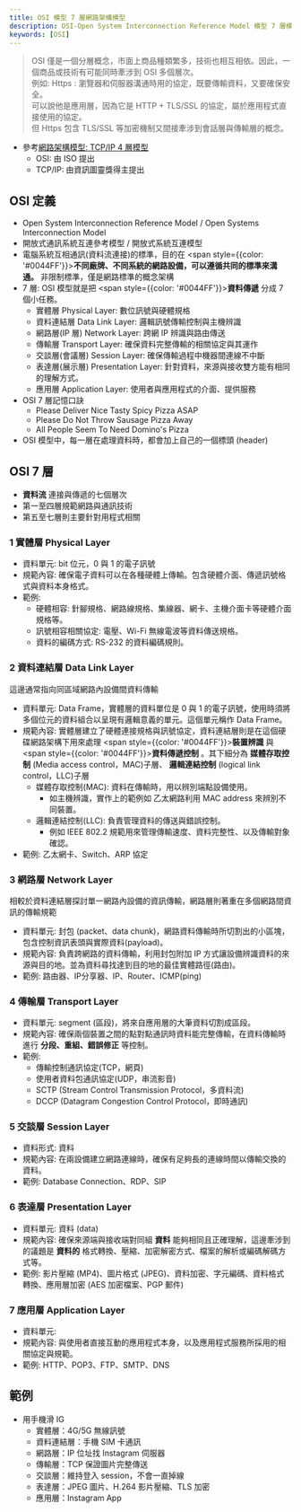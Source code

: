 ```yaml
---
title: OSI 模型 7 層網路架構模型
description: OSI-Open System Interconnection Reference Model 模型 7 層模型
keywords: [OSI]
---
```


> OSI 僅是一個分層概念，市面上商品種類繁多，技術也相互相依。因此，一個商品或技術有可能同時牽涉到 OSI 多個層次。  
> 例如: Https : 瀏覽器和伺服器溝通時用的協定，既要傳輸資料，又要確保安全。  
> 可以說他是應用層，因為它是 HTTP + TLS/SSL 的協定，屬於應用程式直接使用的協定。  
> 但 Https 包含 TLS/SSL 等加密機制又間接牽涉到會話層與傳輸層的概念。  


* 參考[網路架構模型: TCP/IP 4 層模型](./TCPIP_4_Layers) 
    * OSI: 由 ISO 提出
    * TCP/IP: 由資訊圖靈獎得主提出

## OSI 定義
* Open System Interconnection Reference Model / Open Systems Interconnection Model
* 開放式通訊系統互連參考模型 / 開放式系統互連模型
* 電腦系統互相通訊\(資料流連接\)的標準，目的在 <span style={{color: '#0044FF'}}>__不同廠牌、不同系統的網路設備，可以遵循共同的標準來溝通。__</span> 非限制標準，僅是網路標準的概念架構
* 7 層: OSI 模型就是把 <span style={{color: '#0044FF'}}>__資料傳遞__</span> 分成 7 個小任務。
    * 實體層 Physical Layer: 數位訊號與硬體規格
    * 資料連結層 Data Link Layer: 邏輯訊號傳輸控制與主機辨識
    * 網路層\(IP 層\) Network Layer: 跨網 IP 辨識與路由傳送
    * 傳輸層 Transport Layer: 確保資料完整傳輸的相關協定與其運作
    * 交談層\(會議層\) Session Layer: 確保傳輸過程中機器間連線不中斷
    * 表達層\(展示層\) Presentation Layer: 針對資料，來源與接收雙方能有相同的理解方式。
    * 應用層 Application Layer: 使用者與應用程式的介面、提供服務
* OSI 7 層記憶口訣    
    * Please Deliver Nice Tasty Spicy Pizza ASAP
    * Please Do Not Throw Sausage Pizza Away
    * All People Seem To Need Domino's Pizza
* OSI 模型中，每一層在處理資料時，都會加上自己的一個標頭 (header)


## OSI 7 層
* __資料流__ 連接與傳遞的七個層次
* 第一至四層規範網路與通訊技術
* 第五至七層則主要針對用程式相關

### 1 實體層 Physical Layer
* 資料單元: bit 位元，0 與 1 的電子訊號
* 規範內容: 確保電子資料可以在各種硬體上傳輸。包含硬體介面、傳遞訊號格式與資料本身格式。
* 範例: 
    * 硬體相容: 針腳規格、網路線規格、集線器、網卡、主機介面卡等硬體介面規格等。
    * 訊號相容相關協定: 電壓、Wi-Fi 無線電波等資料傳送規格。
    * 資料的編碼方式: RS-232 的資料編碼規則。

### 2 資料連結層 Data Link Layer
這邊通常指向同區域網路內設備間資料傳輸  
* 資料單元: Data Frame，實體層的資料單位是 0 與 1 的電子訊號，使用時須將多個位元的資料組合以呈現有邏輯意義的單元。這個單元稱作 Data Frame。
* 規範內容: 實體層建立了硬體連接規格與訊號協定，資料連結層則是在這個硬碟網路架構下用來處理 <span style={{color: '#0044FF'}}>__裝置辨識__</span> 與 <span style={{color: '#0044FF'}}>__資料傳遞控制__</span> 。其下細分為 __媒體存取控制__ \(Media access control，MAC\)子層、 __邏輯連結控制__ \(logical link control，LLC\)子層
    * 媒體存取控制\(MAC\): 資料在傳輸時，用以辨別端點設備使用。
        * 如主機辨識，實作上的範例如 乙太網路利用 MAC address 來辨別不同裝置。
    * 邏輯連結控制\(LLC\): 負責管理資料的傳送與錯誤控制。
        * 例如 IEEE 802.2 規範用來管理傳輸速度、資料完整性、以及傳輸對象確認。
* 範例: 乙太網卡、Switch、ARP 協定

### 3 網路層 Network Layer
相較於資料連結層探討單一網路內設備的資訊傳輸，網路層則著重在多個網路間資訊的傳輸規範
* 資料單元: 封包 \(packet、data chunk\)，網路資料傳輸時所切割出的小區塊，包含控制資訊表頭與實際資料\(payload)。
* 規範內容: 負責跨網路的資料傳輸，利用封包附加 IP 方式讓設備辨識資料的來源與目的地。並為資料尋找達到目的地的最佳實體路徑\(路由)。
* 範例: 路由器、IP分享器、IP、Router、ICMP\(ping\)

### 4 傳輸層 Transport Layer
* 資料單元: segment \(區段\)，將來自應用層的大筆資料切割成區段。
* 規範內容: 確保兩個裝置之間的點對點通訊時資料能完整傳輸，在資料傳輸時進行 __分段、重組、錯誤修正__ 等控制。
* 範例: 
    * 傳輸控制通訊協定\(TCP，網頁\)
    * 使用者資料包通訊協定\(UDP，串流影音\)
    * SCTP \(Stream Control Transmission Protocol，多資料流\)
    * DCCP \(Datagram Congestion Control Protocol，即時通訊\)

### 5 交談層 Session Layer
* 資料形式: 資料 
* 規範內容: 在兩設備建立網路連線時，確保有足夠長的連線時間以傳輸交換的資料。
* 範例: Database Connection、RDP、SIP

### 6 表達層 Presentation Layer
* 資料單元: 資料 \(data\)
* 規範內容: 確保來源端與接收端對同組 __資料__ 能夠相同且正確理解，這邊牽涉到的議題是 __資料的__ 格式轉換、壓縮、加密解密方式、檔案的解析或編碼解碼方式等。
* 範例: 影片壓縮 \(MP4\)、圖片格式 \(JPEG\)、資料加密、字元編碼、資料格式轉換、應用層加密 \(AES 加密檔案、PGP 郵件\)

### 7 應用層 Application Layer
* 資料單元: 
* 規範內容: 與使用者直接互動的應用程式本身，以及應用程式服務所採用的相關協定與規範。
* 範例: HTTP、POP3、FTP、SMTP、DNS

## 範例
* 用手機滑 IG
    * 實體層：4G/5G 無線訊號
    * 資料連結層：手機 SIM 卡通訊
    * 網路層：IP 位址找 Instagram 伺服器
    * 傳輸層：TCP 保證圖片完整傳送
    * 交談層：維持登入 session，不會一直掉線
    * 表達層：JPEG 圖片、H.264 影片壓縮、TLS 加密
    * 應用層：Instagram App
